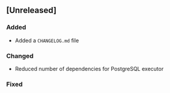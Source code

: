 ## [Unreleased]

### Added

- Added a `CHANGELOG.md` file
 
### Changed

- Reduced number of dependencies for PostgreSQL executor

### Fixed
